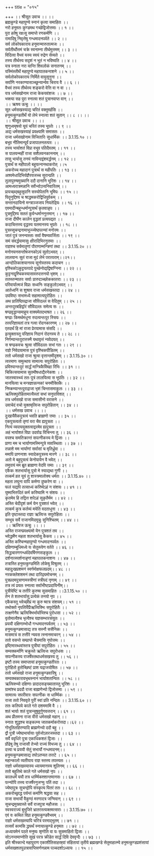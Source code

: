 +++
title = "०१५"

+++
।। श्रीसूत उवाच ।। ।।  
ब्रह्मकुण्डे महापुण्ये स्नानं कृत्वा समाहितः ।।  
नरो हनूमतः कुण्डमथ गच्छेद्विजोत्तमाः ।। १ ।।  
पुरा हतेषु रक्षःसु समाप्ते रणकर्मणि ।।  
रामादिषु निवृत्तेषु गन्धमादनपर्वते ।। २ ।।  
सर्व लोकोपकाराय हनूमान्मारुतात्मजः ।।  
सर्वतीर्थोत्तमं चक्रे स्वनाम्ना तीर्थमुत्तमम् ।। ३ ।।  
विदित्वा वैभवं यस्य स्वयं रुद्रेण सेव्यते ।।  
तस्य तीर्थस्य सदृशं न भूतं न भविष्यति ।। ४ ।।  
यत्र स्नाता नरा यान्ति शिवलोकं सनातनम् ।।  
यस्मिंस्तीर्थे महापुण्ये महापातकनाशने ।। ५ ।।  
सर्वलोकोपकाराय निर्मिते वायुसूनुना ।।  
सर्वाणि नरकाण्यासञ्च्छून्यान्येव चिराय वै ।। ६ ।।  
वैभवं तस्य तीर्थस्य शङ्करो वेत्ति वा न वा ।।  
यत्र धर्मसखोनाम राजा केकयवंशजः ।। ७ ।।  
भक्त्या सह पुरा स्नात्वा शतं पुत्रानवाप्त वान् ।।  
।। ऋषय ऊचुः ।। ।।  
सूत धर्मसखस्याद्य चरितं वक्तुमर्हसि ।।  
हनूमत्कुण्डतीर्थे यो लेभे स्नात्वा शतं सुतान् ।। ८ ।। ।।  
।। श्रीसूत उवाच ।। ।।  
शृणुध्वमृषयो यूयं चरितं तस्य भूपतेः ।। ९ ।।  
अद्य धर्मसखस्याहं प्रवक्ष्यामि समासतः ।।  
राजा धर्मसखोनाम विजितारिः सुधार्मिकः ।। 3.1.15.१० ।।  
बभूव नीतिमान्पूर्वं प्रजापालनतत्परः ।।  
तस्य भार्याशतं विप्रा वभूव पतिदैवतम् ।। ११ ।।  
स पालयन्महीं राजा सशैलवनकाननाम् ।।  
तासु भार्यासु तनयं नाविन्दद्वंशवर्द्धनम् ।। १२ ।।  
पुत्रार्थं स महीपालो बहूयत्नानथाकरोत् ।।५  
अकरोच्च महादानं पुत्रार्थं स महीपतिः ।। १३ ।।  
अश्वमेधादिभिर्यज्ञैरयजच्च सुरान्प्रति ।।  
तुलापुरुषमुख्यानि ददौ दानानि भूरिशः ।। १४ ।।  
आमध्यरात्रमन्नानि सर्वेभ्योऽप्यनिवारितम् ।।  
प्रायच्छद्बहुसूपानि सस्योपेतानि भूमिपः ।। १५ ।।  
पितॄनुद्दिश्य च श्राद्धमकरोद्विधिपूर्वकम् ।।  
सन्तानदायिनो मन्त्राञ्जजाप नियतेद्रियः ।। १६ ।।  
एवमादीन्बहून्धर्मान्पुत्रार्थं कृतवान्नृपः ।।  
पुत्रमुद्दिश्य सततं कुर्वन्धर्माननुत्तमान् ।। १७ ।।  
राजा दीर्घेण कालेन वृद्धतां प्रत्यपद्यत ।।  
कदाचित्तस्य वृद्धस्य यतमानस्य भूपतेः ।। १८ ।।  
पुत्रस्सुचन्द्रनामाभूज्ज्येष्ठपत्न्यां मनोरमः ।।  
जातं पुत्रं जनन्यस्ताः सर्वा वैषम्यवर्जिताः ।। १९ ।।  
समं संवर्द्धयामासुः क्षीरादिभिरनुत्तमाः ।।  
राज्ञश्च सर्वमातॄणां पौराणाम्मन्त्रिणां तथा ।। 3.1.15.२० ।।  
मनोनयनसन्तोषजनकोऽयं सुतोऽभवत् ।।  
लालयानः सुतं राजा मुदं लेभे परात्पराम्।।२१।।  
आन्दोलिकाशयानस्य सूनोस्तस्य कदाचन ।।  
वृश्चिकोऽकुट्टयत्पादे पुच्छेनोद्यद्विषाग्निना ।। २२ ।।  
कुट्टनाद्वृश्चिकस्यासावरुदत्तनयो भृशम् ।।  
ततस्तन्मातरः सर्वाः प्रारुदञ्च्छोककातराः ।। २३ ।।  
परिवार्यात्मजं विप्राः सध्वनिः सङ्कुलोऽभवत् ।।  
आर्तध्वनिं स शुश्राव राजा धर्मसखस्तदा ।। २४ ।।  
उपविष्टः सभामध्ये सहामात्यपुरोहितः ।।  
अथ प्रातिष्ठिपद्राजा सौविदल्लं स वेदितुम् ।। २५ ।।  
अन्तःपुरबहिर्द्वारं सौविदल्लः समेत्य सः ।।  
षण्ढवृद्धान्समाहूय वाक्यमेतदभाषत ।। २६ ।।  
षण्ढाः किमर्थमधुना रुदत्यन्तःपुर स्त्रियः ।।  
तत्परिज्ञायतां तत्र गत्वा रोदनकारणम् ।। २७ ।।  
एतदर्थं हि मां राजा प्रेरयामास संसदि ।।  
इत्युक्तास्तु परिज्ञाय निदानं रोदनस्य ते ।। २८ ।।  
निर्गम्यान्तःपुरात्तस्मै यथावृत्तं न्यवेदयत् ।।  
स षण्ढकवचः श्रुत्वा सौविदल्लः सभां गतः ।। २९ ।।  
राज्ञे निवेदयामास पुत्रं वृश्चिकपीडितम् ।।  
ततो धर्मसखो राजा श्रुत्वा वृत्तान्तमीदृशम् ।। 3.1.15.३० ।।  
त्वरमाणः समुत्थाय सामात्यः सपुरोहितः ।।  
प्रविश्यान्तःपुरं सार्द्धं मान्त्रिकैर्विषहा रिभिः ।। ३१ ।।  
चिकित्सयामास सुतमौषधाद्यैरनेकशः ।।  
जातस्वास्थ्यं ततः पुत्रं लालयित्वा स भूपतिः ।। ३२ ।।  
मानयित्वा च मन्त्रज्ञान्रत्नकां चनमौक्तिकैः ।।  
निष्क्रम्यान्तःपुराद्राजा भृशं चिन्तासमाकुलः ।। ३३ ।।  
ऋत्विक्पुरोहितामात्यैस्तां सभां सनुपाविशत् ।।  
तत्र धर्मसखो राजा समासीनो वरासने ।।  
उवाचेदं वचो युक्तमृत्विजः सपुरोहितान् ।। ३४ ।।  
।। धर्मसख उवाच ।। ।।  
दुःखायैवैकपुत्रत्वं भवति ब्राह्मणो त्तमाः ।। ३५ ।।  
एकपुत्रत्वतो तृणां वरा चैव ह्यपुत्रता ।।  
नित्यं व्यपाययुक्तत्वाद्वरमेव ह्यपुत्रता ।।  
अहं भार्याशतं विप्रा उदवोढ विचिन्त्य तु ।। ३६ ।।  
वयश्च समतिक्रान्तं सपत्नीकस्य मे द्विजाः ।।  
प्राणा मम च भार्याणामस्मिन्पुत्रे व्यवस्थिताः ।। ३७ ।।  
तन्नाशे मम भार्याणां सर्वासां च मृतिर्ध्रुवा ।।  
ममापि प्राणनाशः स्यादेकपुत्रस्य मारणे ।। ३८ ।।  
अतो मे बहुपुत्रत्वं केनोपायेन वै भवेत् ।।  
तमुपायं मम ब्रूत ब्राह्मणा वेदवि त्तमाः ।। ३९ ।।  
एकैकः शतभार्यासु पुत्रो मे स्याद्यथा गुणी ।।  
तत्कर्म व्रत यूयं तु शास्त्रमालोक्य धर्मतः ।। 3.1.15.४० ।।  
महता लघुना वापि कर्मणा दुष्करेण वा ।।  
फलं यद्यपि तत्साध्यं करिष्येऽहं न संशयः ।। ४१ ।।  
युष्माभिरुदितं कर्म करिष्यामि न संशयः ।।  
कृतमेव हि तद्वित्त शपेऽहं सुकृतैर्मम ।। ४२ ।।  
अस्ति चेदीदृशं कर्म येन पुत्रशतं भवेत् ।।  
तत्कर्म कुत्र कर्तव्यं मयेति वदताधुना ।। ४३ ।।  
इति पृष्टास्तदा राज्ञा ऋत्विजः सपुरोहिताः ।।  
सम्भूय सर्वे राजानमिदमूचुः सुनिश्चितम् ।। ४४ ।।  
।। ऋत्विज ऊचुः ।। ।।  
अस्ति राजन्प्रवक्ष्यामो येन पुत्रशतं तव ।।  
भवेद्धर्मेण महता शतभार्यासु कैकय ।। ४५ ।।  
अस्ति कश्चिन्महापुण्यो गन्धमादनपर्वतः ।।  
दक्षिणाम्बुधिमध्ये यः सेतुरूपेण वर्तते ।। ४६ ।।  
सिद्धचारणगन्धर्वदेवर्षिगणसङ्कुलः ।।  
दर्शनात्स्पर्शनान्नृणां महापातकनाशनः ।। ४७ ।।  
तत्रास्ति हनुमत्कुण्डमिति लोकेषु विश्रुतम् ।।  
महादुःखप्रशमनं स्वर्गमोक्षफलप्रदम्।। ४८ ।।  
नरकक्लेशशमनं तथा दारिद्र्यमोचनम् ।।  
पुत्रप्रदमपुत्राणामस्त्रीणां स्त्रीपदं नृणाम् ।। ४९ ।।  
तत्र त्वं प्रयतः स्नात्वा सर्वाभीष्टप्रदायिनीम्।।  
पुत्रीयेष्टिं च तत्तीरे कुरुष्व सुसमाहितः ।।3.1.15.५० ।।  
तेन ते शतभार्यासु प्रत्येकं तनयो नृप ।।  
एकैकस्तु भवेच्छीघ्रं मा कुरु ष्वात्र संशयम्।। ५१ ।।  
तथोक्तो नृपतिर्विप्रैऋत्विक्भिः सपुरोहितैः ।।  
तत्क्षणेनैव ऋत्विक्भिर्भार्याभिश्च पुरोधसा ।। ५२ ।।  
वृतोमात्यैश्च भृत्यैश्च यज्ञसम्भारसंयुतः ।।  
प्रययौ दक्षिणाम्भोधौ गन्धमादनपर्वतम् ।। ५३ ।।  
हनुमत्कुण्डमासाद्य तत्र सस्नौ ससैनिकः ।।  
मासमात्रं स तत्तीरे न्यवस त्स्नानमाचरन् ।। ५४ ।।  
ततो वसन्ते सम्प्राप्ते चैत्रमासि नृपोत्तमः ।।  
इष्टिमारब्धवांस्तत्र पुत्रीयां सपुरोहितः ।। ५५ ।।  
सम्यक्कर्माणि चक्रुस्ते ऋत्विजः सपुरोधसः ।।  
सपत्नीकस्य राजर्षेस्तथाधर्मसखस्य तु ।। ५६ ।।  
इष्टौ तस्य समाप्तायां हनूमत्कुण्डतीरतः ।।  
पुरोहितो हुतोच्छिष्टं प्राश यद्राजयोषितः ।। ५७ ।।  
ततो धर्मसखो राजा हनूमत्कुण्डवारिषु ।।  
सम्यक्चकारावभृथस्नानं भार्याशतान्वितः ।। ५८ ।।  
ऋत्विक्भ्यो दक्षिणाः प्रादादसङ्ख्यातास्तु भूरिशः ।।  
ग्रामांश्च प्रददौ राजा बाह्मणेभ्यो द्विजोत्तमाः ।। ५९ ।।  
सामात्यः सपरीवारः सपत्नीकः स धार्म्मिकः ।।  
राजा ततो निववृते पुरीं स्वां प्रति नन्दितः ।। 3.1.15.६० ।।  
ततः कतिपये काले गते दशममामि वै ।।  
शतं भार्याः शतं पुत्रान्सुषुवुर्गुणवत्तरान् ।। ६१ ।।  
अथ प्रीतमना राजा वीरो धर्मसखो महान् ।।  
स्नातः शुद्धश्च सङ्कल्प्य जातकर्माकरोत्तदा।।६२ ।।  
गोभूतिलहिरण्यादि ब्राह्मणेभ्यो ददौ बहु ।।  
द्वौ पुत्रौ ज्येष्ठभार्यायाः पूर्वजोऽवरजस्तदा ।। ६३ ।।  
सर्वे ववृधिरे पुत्रा एकाधिकशतं द्विजाः ।।  
प्रौढेषु तेषु राजासौ तेभ्यो राज्यं विभज्य तु ।। ६४ ।।  
दत्त्वा च प्रययौ सेतुं सभार्यो गन्धमादनम्।।  
हनुमत्कुण्डमासाद्य तपोऽतप्यत तत्तटे ।। ६५ ।।  
महान्कालो व्यतीयाय राज्ञ स्तस्य तपस्यतः ।।  
राज्ञो धर्मसखस्यास्य ध्यायमानस्य शूलिनम् ।। ६६ ।।  
ततो बहुतिथे काले गते धर्मसखो नृपः ।।  
कालधर्मं ययौ तत्र धार्म्मिकश्शान्तमानसः ।। ६७ ।।  
पत्न्योपि तस्य राजर्षेरनुजग्मुः पतिं तदा ।।  
ज्येष्ठपुत्रः सुचन्द्रोपि संस्कृत्य पितरं ततः ।। ६८ ।।  
अकरोच्छ्राद्ध पर्यन्तं कर्माणि श्रद्धया सह ।।  
राजा सभार्यो वैकुण्ठं मरणादत्र जग्मिवान् ।। ६९ ।।  
सुचन्द्रमुख्यास्ते सर्वे राजपुत्रा महौजसः ।।  
स्वस्वराज्यं बुभुजिरे भ्रातरस्त्यक्तमत्सराः ।। 3.1.15.७० ।।  
एवं वः कथितं विप्रा हनूमत्कुण्डवैभवम् ।।  
राज्ञो धर्मसखस्यापि चरित्रं परमाद्भुतम् ।। ७१ ।।  
तत्सर्वं कामसि द्ध्यर्थं स्नायात्कुण्डे हनृमतः ।। ७२ ।।  
अध्यायमेनं पठते मनुष्यः शृणोति वा यः सुसमाहितो द्विजाः ।।  
सोऽनन्तमाप्नोति सुखं परत्र क्रीडेत सार्द्धं दिवि देववृन्दैः ।। ७३ ।।  
इति श्रीस्कान्दे महापुराण एकाशीतिसाहस्र्यां संहितायां तृतीये ब्रह्मखण्डे सेतुमाहात्म्ये हनुमत्कुण्डप्रशंसायां धर्मसखशतपुउत्रावाप्तिवर्णनन्नाम पञ्चदशोऽध्यायः ।। १५ ।।